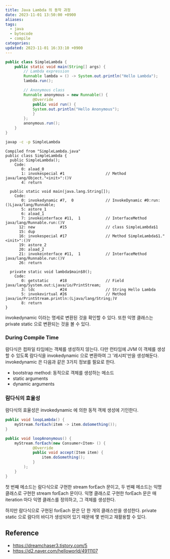 ```yaml
---
title: Java Lambda 의 동작 과정
date: 2023-11-01 13:50:00 +0900
aliases: 
tags:
  - java
  - bytecode
  - compile
categories: 
updated: 2023-11-01 16:33:10 +0900
---
```


```java
public class SimpleLambda {
    public static void main(String[] args) {
        // Lambda expression
        Runnable lambda = () -> System.out.println("Hello Lambda");
        lambda.run();

        // Anonymous class
        Runnable anonymous = new Runnable() {
            @Override
            public void run() {
            System.out.println("Hello Anonymous");
            }
        };
        anonymous.run();
    }
}
```

```bash
javap -c -p SimpleLambda
```

```
Compiled from "SimpleLambda.java"
public class SimpleLambda {
  public SimpleLambda();
    Code:
       0: aload_0
       1: invokespecial #1                  // Method java/lang/Object."<init>":()V
       4: return

  public static void main(java.lang.String[]);
    Code:
       0: invokedynamic #7,  0              // InvokeDynamic #0:run:()Ljava/lang/Runnable;
       5: astore_1
       6: aload_1
       7: invokeinterface #11,  1           // InterfaceMethod java/lang/Runnable.run:()V
      12: new           #15                 // class SimpleLambda$1
      15: dup
      16: invokespecial #17                 // Method SimpleLambda$1."<init>":()V
      19: astore_2
      20: aload_2
      21: invokeinterface #11,  1           // InterfaceMethod java/lang/Runnable.run:()V
      26: return

  private static void lambda$main$0();
    Code:
       0: getstatic     #18                 // Field java/lang/System.out:Ljava/io/PrintStream;
       3: ldc           #24                 // String Hello Lambda
       5: invokevirtual #26                 // Method java/io/PrintStream.println:(Ljava/lang/String;)V
       8: return
}
```

invokedynamic 이라는 명세로 변환된 것을 확인할 수 있다. 또한 익명 클래스는 private static 으로 변환되는 것을 볼 수 있다.

### During Compile Time

람다식은 컴파일 타임에는 객체를 생성하지 않는다. 다만 런타임에 JVM 이 객체를 생성할 수 있도록 람다식을 invokedynamic 으로 변환하여 그 '레시피'만을 생성해둔다. invokedynamic 은 다음과 같은 3가지 정보를 필요로 한다.

- bootstrap method: 동적으로 객체를 생성하는 메소드
- static arguments
- dynamic arguments

### 람다식의 효율성

람다식의 효율성은 invokedynamic 에 의한 동적 객체 생성에 기인한다.

```java
public void loopLambda() {
    myStream.forEach(item -> item.doSomething());
}

public void loopAnonymous() {
    myStream.forEach(new Consumer<Item> () {
            @Override
            public void accept(Item item) {
                item.doSomething();
            }
        );
    }
}
```

첫 번째 메소드는 람다식으로 구현한 stream forEach 문이고, 두 번째 메소드는 익명 클래스로 구현한 stream forEach 문이다. 익명 클래스로 구현한 forEach 문은 매 iteration 마다 익명 클래스를 정의하고, 그 객체를 생성한다.

하지만 람다식으로 구현된 forEach 문은 단 한 개의 클래스만을 생성한다. private static 으로 람다의 바디가 생성되어 있기 때문에 몇 번이고 재활용할 수 있다.

## Reference

- https://dreamchaser3.tistory.com/5
- https://d2.naver.com/helloworld/4911107
